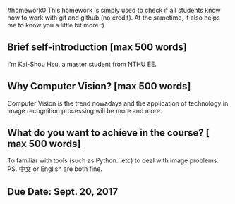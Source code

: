 #homework0
This homework is simply used to check if all students know how to work with git and github (no credit).
At the sametime, it also helps me to know you a little bit more :)

## Brief self-introduction [max 500 words]
I'm Kai-Shou Hsu, a master student from NTHU EE.
## Why Computer Vision? [max 500 words]
Computer Vision is the trend nowadays and the application of technology in image recognition processing will be more and more.
## What do you want to achieve in the course? [ max 500 words]
To familiar with tools (such as Python...etc) to deal with image problems.
PS. 中文 or English are both fine.

## Due Date: Sept. 20, 2017
